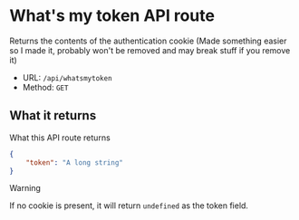 # What's my token API route
Returns the contents of the authentication cookie (Made something easier so I made it, probably won't be removed and may break stuff if you remove it)

- URL: `/api/whatsmytoken`
- Method: `GET`

## What it returns
What this API route returns

```json
{
    "token": "A long string"
}
```

>[!WARNING]
> If no cookie is present, it will return `undefined` as the token field.